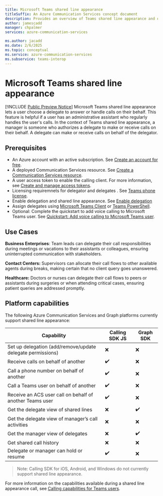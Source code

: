 ```yaml
---
title: Microsoft Teams shared line appearance
titleSuffix: An Azure Communication Services concept document
description: Provides an overview of Teams shared line appearance and delegate calling for Teams users in Azure Communication Services Calling SDK.
author: jamescadd
manager: chpalmer
services: azure-communication-services

ms.author: jacadd
ms.date: 2/6/2025
ms.topic: conceptual
ms.service: azure-communication-services
ms.subservice: teams-interop
---
```

# Microsoft Teams shared line appearance

[!INCLUDE [Public Preview Notice](../../../includes/public-preview-include.md)]
Microsoft Teams shared line appearance lets a user choose a delegate to answer or handle calls on their behalf. This feature is helpful if a user has an administrative assistant who regularly handles the user's calls. In the context of Teams shared line appearance, a manager is someone who authorizes a delegate to make or receive calls on their behalf. A delegate can make or receive calls on behalf of the delegator.

## Prerequisites

- An Azure account with an active subscription. See [Create an account for free](https://azure.microsoft.com/free/?WT.mc_id=A261C142F). 
- A deployed Communication Services resource. See [Create a Communication Services resource](../../../quickstarts/create-communication-resource.md).
- A user access token to enable the calling client. For more information, see [Create and manage access tokens](../../../quickstarts/identity/access-tokens.md).
- Licensing requiremnets for delegator and delegates . See [Teams phone license](/microsoftteams/shared-line-appearance#license-required).
- Enable delegation and shared line appearance. See [Enable delegation](/microsoftteams/shared-line-appearance#enable-delegation-and-shared-line-appearance)
- Assign delegates using [Microsoft Teams Client](https://support.microsoft.com/office/share-a-phone-line-with-a-delegate-in-microsoft-teams-16307929-a51f-43fc-8323-3b1bf115e5a8) or [Teams PowerShell](/microsoftteams/shared-line-appearance#use-powershell).
- Optional: Complete the quickstart to add voice calling to Microsoft Teams user. See [Quickstart: Add voice calling to Microsoft Teams user](../../../quickstarts/voice-video-calling/get-started-call-to-teams-user.md).

## Use Cases

**Business Enterprises**: Team leads can delegate their call responsibilities during meetings or vacations to their assistants or colleagues, ensuring uninterrupted communication with stakeholders.

**Contact Centers:** Supervisors can allocate their call flows to other available agents during breaks, making certain that no client query goes unanswered.

**Healthcare:** Doctors or nurses can delegate their call flows to peers or assistants during surgeries or when attending critical cases, ensuring patient queries are addressed promptly.

## Platform capabilities
The following Azure Communication Services and Graph platforms currently support shared line appearance:

| Capability                                                 | Calling SDK JS | Graph SDK |
|------------------------------------------------------------|----------------|-----------|
| Set up delegation (add/remove/update delegate permissions) | ❌             | ❌       |
| Receive calls on behalf of another                         | ✔️            | ❌        |
| Call a phone number on behalf of another                   | ✔️            | ❌        |
| Call a Teams user on behalf of another                     | ✔️            | ❌        |
| Receive an ACS user call on behalf of another Teams user   | ✔️            | ❌        |
| Get the delegate view of shared lines                      | ❌             | ✔️       |
| Get the delegate view of manager’s call activities         | ❌             | ❌       |
| Get the manager view of delegates                          | ❌             | ✔️       |
| Get shared call history                                    | ❌            | ❌        |
| Delegate or manager can hold or resume                     | ✔️            | ❌        |

>Note: Calling SDK for iOS, Android, and Windows do not currently support shared line appearance.

For more information on the capabilities available during a shared line appearance call, see [Calling capabilities for Teams users](../teams-user-calling.md).